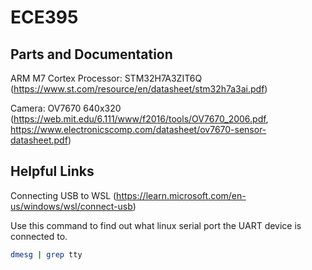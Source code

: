 # ECE395
## Parts and Documentation
ARM M7 Cortex Processor: STM32H7A3ZIT6Q (https://www.st.com/resource/en/datasheet/stm32h7a3ai.pdf)

Camera: OV7670 640x320 (https://web.mit.edu/6.111/www/f2016/tools/OV7670_2006.pdf, https://www.electronicscomp.com/datasheet/ov7670-sensor-datasheet.pdf)

## Helpful Links
Connecting USB to WSL (https://learn.microsoft.com/en-us/windows/wsl/connect-usb)

Use this command to find out what linux serial port the UART device is connected to.
```bash
dmesg | grep tty
```
